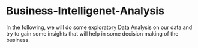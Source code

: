 # Business-Intelligenet-Analysis
In the following, we will do some exploratory Data Analysis on our data and try to gain some insights that
will help in some decision making of the business.
